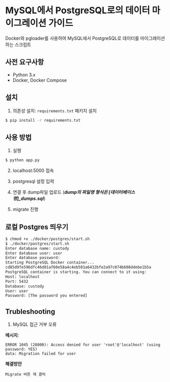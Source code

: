 # MySQL에서 PostgreSQL로의 데이터 마이그레이션 가이드

Docker와 pgloader를 사용하여 MySQL에서 PostgreSQL로 데이터를 마이그레이션하는 스크립트

## 사전 요구사항

- Python 3.x
- Docker, Docker Compose


## 설치

1. 의존성 설치: `requirements.txt` 패키지 설치
```bash
$ pip install -r requirements.txt
```

## 사용 방법

1. 실행
```bash
$ python app.py
```

2. localhost:5000 접속

3. postgresql 설정 입력

4. 연결 후 dump파일 업로드 (***dump의 파일명 형식은 [데이터베이스명]_dumps.sql***)

5. migrate 진행



## 로컬 Postgres 띄우기

```sh
$ chmod +x ./docker/postgres/start.sh
$ ./docker/postgres/start.sh
Enter database name: custody
Enter database user: user
Enter database password: 
Starting PostgreSQL Docker container...
cd85d9fe596dfc46d01af60e58a4c4eb501a6432bfe2a97c074b608ddebe1b5a
PostgreSQL container is starting. You can connect to it using:
Host: localhost
Port: 5432
Database: custody
User: user
Password: [The password you entered]
```


## Trubleshooting

1. MySQL 접근 거부 오류

**메시지**:
```
ERROR 1045 (28000): Access denied for user 'root'@'localhost' (using password: YES)
data: Migration failed for user
```


**해결방안**
```
Migrate 버튼 재 클릭
```
